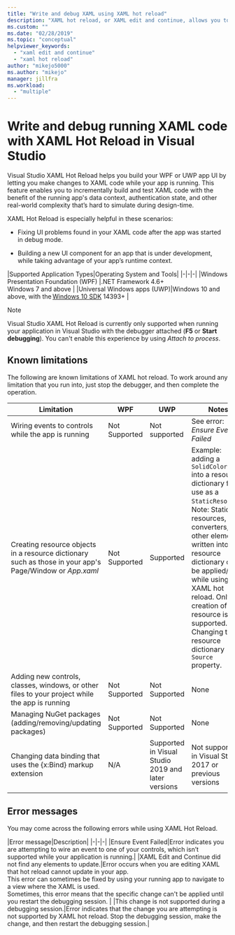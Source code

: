 ```yaml
---
title: "Write and debug XAML using XAML hot reload"
description: "XAML hot reload, or XAML edit and continue, allows you to make changes to your XAML code while running apps"
ms.custom: ""
ms.date: "02/28/2019"
ms.topic: "conceptual"
helpviewer_keywords:
  - "xaml edit and continue"
  - "xaml hot reload"
author: "mikejo5000"
ms.author: "mikejo"
manager: jillfra
ms.workload: 
  - "multiple"
---
```

# Write and debug running XAML code with XAML Hot Reload in Visual Studio

Visual Studio XAML Hot Reload helps you build your WPF or UWP app UI by letting you make changes to XAML code while your app is running. This feature enables you to incrementally build and test XAML code with the benefit of the running app's data context, authentication state, and other real-world complexity that’s hard to simulate during design-time.

XAML Hot Reload is especially helpful in these scenarios:

* Fixing UI problems found in your XAML code after the app was started in debug mode.

* Building a new UI component for an app that is under development, while taking advantage of your app’s runtime context.

|Supported Application Types|Operating System and Tools|
|-|-|-|
|Windows Presentation Foundation (WPF) |.NET Framework 4.6+</br>Windows 7 and above |
|Universal Windows apps (UWP)|Windows 10 and above, with the [Windows 10 SDK](https://developer.microsoft.com/windows/downloads/windows-10-sdk) 14393+ |

> [!NOTE]
> Visual Studio XAML Hot Reload is currently only supported when running your application in Visual Studio with the debugger attached (**F5** or **Start debugging**). You can't enable this experience by using *Attach to process*.

## Known limitations

The following are known limitations of XAML hot reload. To work around any limitation that you run into, just stop the debugger, and then complete the operation.

|Limitation|WPF|UWP|Notes|
|-|-|-|-|
|Wiring events to controls while the app is running|Not Supported|Not supported|See error: *Ensure Event Failed*|
|Creating resource objects in a resource dictionary such as those in your app's Page/Window or *App.xaml*|Not Supported|Supported|Example: adding a ```SolidColorBrush``` into a resource dictionary for use as a ```StaticResource```.</br>Note: Static resources, style converters, and other elements written into a resource dictionary can be applied/used while using XAML hot reload. Only the creation of the resource is not supported.</br> Changing the resource dictionary ```Source``` property.| 
|Adding new controls, classes, windows, or other files to your project while the app is running|Not Supported|Not Supported|None|
|Managing NuGet packages (adding/removing/updating packages)|Not Supported|Not Supported|None|
|Changing data binding that uses the {x:Bind} markup extension|N/A|Supported in Visual Studio 2019 and later versions|Not supported in Visual Studio 2017 or previous versions|

## Error messages

You may come across the following errors while using XAML Hot Reload.

|Error message|Description|
|-|-|-|
|Ensure Event Failed|Error indicates you are attempting to wire an event to one of your controls, which isn’t supported while your application is running.|
|XAML Edit and Continue did not find any elements to update.|Error occurs when you are editing XAML that hot reload cannot update in your app.</br> This error can sometimes be fixed by using your running app to navigate to a view where the XAML is used.</br> Sometimes, this error means that the specific change can't be applied until you restart the debugging session. |
|This change is not supported during a debugging session.|Error indicates that the change you are attempting is not supported by XAML hot reload. Stop the debugging session, make the change, and then restart the debugging session.|
